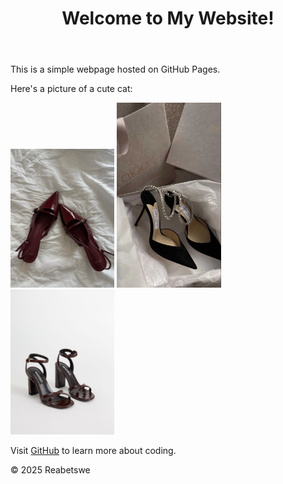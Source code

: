<!DOCTYPE html>

<html lang="en">

<head>

<meta charset="UTF-8">

<meta name="viewport" content="width=device-width, initial-scale=1.0">

<title>My First GitHub Page</title>

</head>

<body>

<header>

<h1>Welcome to My Website!</h1>

</header>


<main>

<p>This is a simple webpage hosted on GitHub Pages.</p>

<p>Here's a picture of a cute cat:</p>

<img style="width: 33%;" src="Heel.01.jpg" alt="A cute pair of shoes">
<img style="width: 33%;" src="Heel.02.jpg" alt="A cute pair of shoes"> 
<img style="width: 33%;" src="Heel.03.jpg"alt="A cute pair of shoes">


<p>Visit <a href="https://github.com">GitHub</a> to learn more about coding.</p>

</main>


<footer>

<p>&copy; 2025 Reabetswe</p>

</footer>

</body>

</html>
